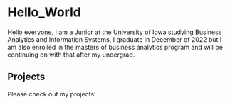 # Hello_World
Hello everyone, I am a Junior at the University of Iowa studying Business Analytics and Information Systems. I graduate in December of 2022 but I am also enrolled in the masters of business analytics program and will be continuing on with that after my undergrad. 
## **Projects**
Please check out my projects!
